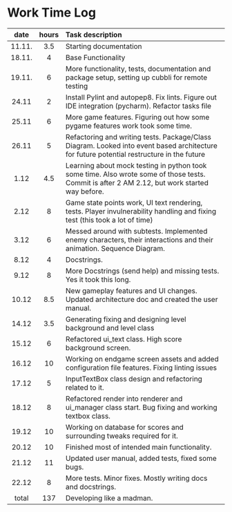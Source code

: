 # Work Time Log

|  date  | hours | Task description                                                                                                                              |
|:------:|:-----:|:----------------------------------------------------------------------------------------------------------------------------------------------|
| 11.11. |  3.5  | Starting documentation                                                                                                                        |
| 18.11. |   4   | Base Functionality                                                                                                                            |
| 19.11. |   6   | More functionality, tests, documentation and package setup, setting up cubbli for remote testing                                              |
| 24.11  |   2   | Install Pylint and autopep8. Fix lints. Figure out IDE integration (pycharm). Refactor tasks file                                             |
| 25.11  |   6   | More game features. Figuring out how some pygame features work took some time.                                                                |
| 26.11  |   5   | Refactoring and writing tests. Package/Class Diagram. Looked into event based architecture for future potential restructure in the future     | 
|  1.12  |  4.5  | Learning about mock testing in python took some time. Also wrote some of those tests. Commit is after 2 AM 2.12, but work started way before. |
|  2.12  |   8   | Game state points work, UI text rendering, tests. Player invulnerability handling and fixing test (this took a lot of time)                   |
|  3.12  |   6   | Messed around with subtests. Implemented enemy characters, their interactions and their animation. Sequence Diagram.                          |
|  8.12  |   4   | Docstrings.                                                                                                                                   |
|  9.12  |   8   | More Docstrings (send help) and missing tests. Yes it took this long.                                                                         |
| 10.12  |  8.5  | New gameplay features and UI changes. Updated architecture doc and created the user manual.                                                   |
| 14.12  |  3.5  | Generating fixing and designing level background and level class                                                                              |
| 15.12  |   6   | Refactored ui_text class. High score background screen.                                                                                       |
| 16.12  |  10   | Working on endgame screen assets and added configuration file features. Fixing linting issues                                                 |
| 17.12  |   5   | InputTextBox class design and refactoring related to it.                                                                                      |
| 18.12  |   8   | Refactored render into renderer and ui_manager class start. Bug fixing and working textbox class.                                             |
| 19.12  |  10   | Working on database for scores and surrounding tweaks required for it.                                                                        |
| 20.12  |  10   | Finished most of intended main functionality.                                                                                                 |
| 21.12  |  11   | Updated user manual, added tests, fixed some bugs.                                                                                            |
| 22.12  |   8   | More tests. Minor fixes. Mostly writing docs and docstrings.                                                                                  |
| total  |  137  | Developing like a madman.                                                                                                                     |

 
